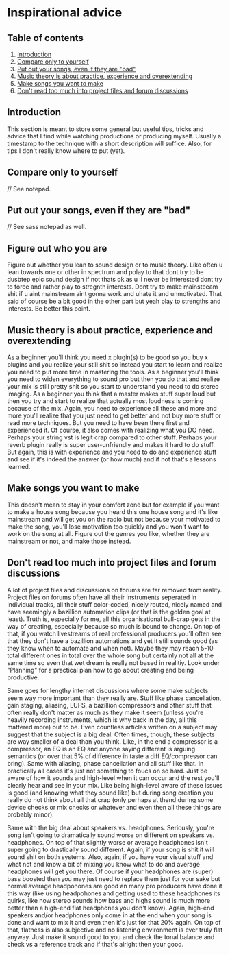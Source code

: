 # Inspirational advice
## Table of contents
1. [Introduction](#introduction)
3. [Compare only to yourself](#compare-only-to-yourself)
4. [Put out your songs, even if they are "bad"](#put-out-your-songs-even-if-they-are-bad)
5. [Music theory is about practice, experience and overextending](#music-theory-is-about-practice-experience-and-overextending)
6. [Make songs you want to make](#make-songs-you-want-to-make)
7. [Don't read too much into project files and forum discussions](#dont-read-too-much-into-project-files-and-forum-discussions)

## Introduction
This section is meant to store some general but useful tips, tricks and advice that I find while watching productions or producing myself. Usually a timestamp to the technique with a short description will suffice. Also, for tips I don't really know where to put (yet).

## Compare only to yourself
// See notepad.

## Put out your songs, even if they are "bad"
// See sass notepad as well.

## Figure out who you are
Figure out whether you lean to sound design or to music theory. Like often u lean towards one or other in spectrum and polay to that dont try to be dusbtep epic sound design if not thats ok as u ll never be interested dont try to force and rather play to stregnth interests. Dont try to make mainsteeam shit if u aint mainstream aint gonna work and uhate it and unmotivated. That said of course be a bit good in the other part but yeah play to strengths and interests. Be better this point.

## Music theory is about practice, experience and overextending
As a beginner you'll think you need x plugin(s) to be good so you buy x plugins and you realize your still shit so instead you start to learn and realize you need to put more time in mastering the tools. As a beginner you'll think you need to widen everything to sound pro but then you do that and realize your mix is still pretty shit so you start to understand you need to do stereo imaging. As a beginner you think that a master makes stuff super loud but then you try and start to realize that actually most loudness is coming because of the mix. Again, you need to experience all these and more and more you'll realize that you just need to get better and not buy more stuff or read more techniques. But you need to have been there first and experienced it. Of course, it also comes with realizing what you DO need. Perhaps your string vst is legit crap compared to other stuff. Perhaps your reverb plugin really is super user-unfriendly and makes it hard to do stuff. But again, this is with experience and you need to do and experience stuff and see if it's indeed the answer (or how much) and if not that's a lessons learned.

## Make songs you want to make
This doesn't mean to stay in your comfort zone but for example if you want to make a house song because you heard this one house song and it's like mainstream and will get you on the radio but not because your motivated to make the song, you'll lose motivation too quickly and you won't want to work on the song at all. Figure out the genres you like, whether they are mainstream or not, and make those instead.

## Don't read too much into project files and forum discussions
A lot of project files and discussions on forums are far removed from reality. Project files on forums often have all their instruments seperated in individual tracks, all their stuff color-coded, nicely routed, nicely named and have seemingly a bazillion automation clips (or that is the golden goal at least). Truth is, especially for me, all this organisational bull-crap gets in the way of creating, especially because so much is bound to change. On top of that, if you watch livestreams of real professional producers you'll often see that they don't have a bazillion automations and yet it still sounds good (as they know when to automate and when not). Maybe they may reach 5-10 total different ones in total over the whole song but certainly not all at the same time so even that wet dream is really not based in realitiy. Look under "Planning" for a practical plan how to go about creating and being productive.

Same goes for lengthy internet discussions where some make subjects seem way more important than they really are. Stuff like phase cancellation, gain staging, aliasing, LUFS, a bazillion compressors and other stuff that often really don't matter as much as they make it seem (unless you're heavily recording instruments, which is why back in the day, all this mattered more) out to be. Even countless articles written on a subject may suggest that the subject is a big deal. Often times, though, these subjects are way smaller of a deal than you think. Like, in the end a compressor is a compressor, an EQ is an EQ and anyone saying different is arguing semantics (or over that 5% of difference in taste a diff EQ/compressor can bring). Same with aliasing, phase cancellation and all stuff like that. In practically all cases it's just not something to foucs on so hard. Just be aware of how it sounds and high-level when it can occur and the rest you'll clearly hear and see in your mix. Like being high-level aware of these issues is good (and knowing  what they sound like) but during song creation you really do not think about all that crap (only perhaps at thend during some device checks or mix checks or whatever and even then all these things are probably minor).

Same with the big deal about speakers vs. headphones. Seriously, you're song isn't going to dramatically sound worse on different on speakers vs. headphones. On top of that slightly worse or average headphones isn't super going to drastically sound different. Again, if your song is shit it will sound shit on both systems. Also, again, if you have your visual stuff and what not and know a bit of mixing you know what to do and average headphones will get you there. Of course if your headphones are (super) bass boosted then you may just need to replace them just for your sake but normal average headpohones are good an many pro producers have done it this way (like using headpohones and getting used to these headphones its quirks, like how stereo sounds how bass and highs sound is much more better than a high-end flat headphones you don't know). Again, high-end speakers and/or headphones only come in at the end when your song is done and want to mix it and even then it's just for that 20% again. On top of that, flatness is also subjective and no listening environment is ever truly flat anyway. Just make it sound good to you and check the tonal balance and check vs a reference track and if that's alright then your good.
